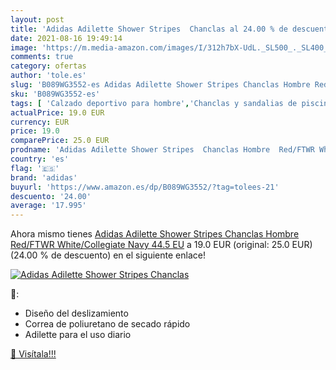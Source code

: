 ```yaml
---
layout: post
title: 'Adidas Adilette Shower Stripes  Chanclas al 24.00 % de descuento'
date: 2021-08-16 19:49:14
image: 'https://m.media-amazon.com/images/I/312h7bX-UdL._SL500_._SL400_.jpg'
comments: true
category: ofertas
author: 'tole.es'
slug: 'B089WG3552-es Adidas Adilette Shower Stripes Chanclas Hombre Red/FTWR...'
sku: 'B089WG3552-es'
tags: [ 'Calzado deportivo para hombre','Chanclas y sandalias de piscina para hombre','Zapatillas y calzado deportivo para hombre','Zapatos','Zapatos para hombre','Zapatos y complementos','adidas','chanclas', ]
actualPrice: 19.0 EUR
currency: EUR
price: 19.0
comparePrice: 25.0 EUR
prodname: 'Adidas Adilette Shower Stripes  Chanclas Hombre  Red/FTWR White/Collegiate Navy  44.5 EU'
country: 'es'
flag: '🇪🇸'
brand: 'adidas'
buyurl: 'https://www.amazon.es/dp/B089WG3552/?tag=tolees-21'
descuento: '24.00'
average: '17.995'
---
```


Ahora mismo tienes [Adidas Adilette Shower Stripes  Chanclas Hombre  Red/FTWR White/Collegiate Navy  44.5 EU](https://www.amazon.es/dp/B089WG3552/?tag=tolees-21) a 19.0 EUR (original: 25.0 EUR) (24.00 %  de descuento) en el siguiente enlace!

[![Adidas Adilette Shower Stripes  Chanclas](https://m.media-amazon.com/images/I/312h7bX-UdL._SL500_._SL400_.jpg)](https://www.amazon.es/dp/B089WG3552/?tag=tolees-21)

🔎:

- Diseño del deslizamiento
- Correa de poliuretano de secado rápido
- Adilette para el uso diario

[🛒 Visítala!!!](https://www.amazon.es/dp/B089WG3552/?tag=tolees-21)
